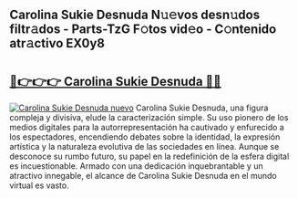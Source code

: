 ## Carolina Sukie Desnuda N𝚞𝚎vos desn𝚞dos filtr𝚊dos - Parts-TzG F𝚘tos vid𝚎o - C𝚘ntenido atr𝚊ctivo EX0y8

# <h2><a href="http://mb2txc.tromn.icu/?c=Carolina+Sukie+Desnuda">🔗👉👉👉 Carolina Sukie Desnuda 🔗🔗</a></h2>

[![Carolina Sukie Desnuda nuevo](https://i.imgur.com/pEAQMta.gif)](http://mb2txc.tromn.icu/?c=Carolina+Sukie+Desnuda)
Carolina Sukie Desnuda, una figura compleja y divisiva, elude la caracterización simple. Su uso pionero de los medios digitales para la autorrepresentación ha cautivado y enfurecido a los espectadores, encendiendo debates sobre la identidad, la expresión artística y la naturaleza evolutiva de las sociedades en línea. Aunque se desconoce su rumbo futuro, su papel en la redefinición de la esfera digital es incuestionable. Armado con una dedicación inquebrantable y un atractivo innegable, el alcance de Carolina Sukie Desnuda en el mundo virtual es vasto.
